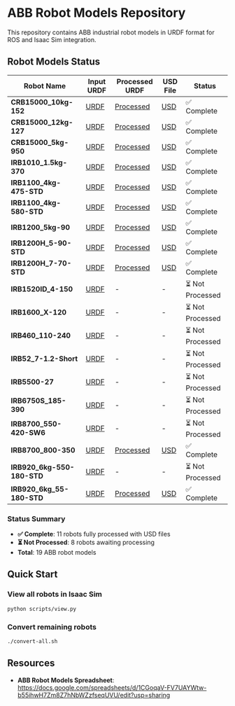 # ABB Robot Models Repository

This repository contains ABB industrial robot models in URDF format for ROS and Isaac Sim integration.

## Robot Models Status

| Robot Name | Input URDF | Processed URDF | USD File | Status |
|------------|------------|----------------|----------|--------|
| **CRB15000_10kg-152** | [URDF](ABB/CRB15000_10kg-152/CRB15000_10kg-152_description/urdf/CRB15000_10kg-152.urdf) | [Processed](generated/CRB15000_10kg_152_v1/CRB15000_10kg_152.urdf) | [USD](generated/CRB15000_10kg_152_v1/CRB15000_10kg_152/CRB15000_10kg_152.usd) | ✅ Complete |
| **CRB15000_12kg-127** | [URDF](ABB/CRB15000_12kg-127/CRB15000_12-127_description/urdf/CRB15000_12-127.urdf) | [Processed](generated/CRB15000_12_127_v1/CRB15000_12_127.urdf) | [USD](generated/CRB15000_12_127_v1/CRB15000_12_127/CRB15000_12_127.usd) | ✅ Complete |
| **CRB15000_5kg-950** | [URDF](ABB/CRB15000_5kg-950/CRB15000_5kg-950_description/urdf/CRB15000_5kg-950.urdf) | [Processed](generated/CRB15000_5kg_950_v1/CRB15000_5kg_950.urdf) | [USD](generated/CRB15000_5kg_950_v1/CRB15000_5kg_950/CRB15000_5kg_950.usd) | ✅ Complete |
| **IRB1010_1.5kg-370** | [URDF](ABB/IRB1010_1.5kg-370/IRB1010_1.5kg-370_description/urdf/IRB1010_1.5kg-370.urdf) | [Processed](generated/IRB1010_1_5kg_370_v1/IRB1010_1_5kg_370.urdf) | [USD](generated/IRB1010_1_5kg_370_v1/IRB1010_1_5kg_370/IRB1010_1_5kg_370.usd) | ✅ Complete |
| **IRB1100_4kg-475-STD** | [URDF](ABB/IRB1100_4kg-475-STD/IRB1100_4kg-475-STD_description/urdf/IRB1100_4kg-475-STD.urdf) | [Processed](generated/IRB1100_4kg_475_STD_v1/IRB1100_4kg_475_STD.urdf) | [USD](generated/IRB1100_4kg_475_STD_v1/IRB1100_4kg_475_STD/IRB1100_4kg_475_STD.usd) | ✅ Complete |
| **IRB1100_4kg-580-STD** | [URDF](ABB/IRB1100_4kg-580-STD/IRB1100_4kg-580-STD_description/urdf/IRB1100_4kg-580-STD.urdf) | [Processed](generated/IRB1100_4kg_580_STD_v1/IRB1100_4kg_580_STD.urdf) | [USD](generated/IRB1100_4kg_580_STD_v1/IRB1100_4kg_580_STD/IRB1100_4kg_580_STD.usd) | ✅ Complete |
| **IRB1200_5kg-90** | [URDF](ABB/IRB1200_5kg-90/IRB1200_5-90-STD_description/urdf/IRB1200_5-90-STD.urdf) | [Processed](generated/IRB1200_5_90_STD_v1/IRB1200_5_90_STD.urdf) | [USD](generated/IRB1200_5_90_STD_v1/IRB1200_5_90_STD/IRB1200_5_90_STD.usd) | ✅ Complete |
| **IRB1200H_5-90-STD** | [URDF](ABB/IRB1200H_5-90-STD/IRB1200H_5-90-STD_description/urdf/IRB1200H_5-90-STD.urdf) | [Processed](generated/IRB1200H_5_90_STD_v1/IRB1200H_5_90_STD.urdf) | [USD](generated/IRB1200H_5_90_STD_v1/IRB1200H_5_90_STD/IRB1200H_5_90_STD.usd) | ✅ Complete |
| **IRB1200H_7-70-STD** | [URDF](ABB/IRB1200H_7-70-STD/IRB1200H_7-70-STD_description/urdf/IRB1200H_7-70-STD.urdf) | [Processed](generated/IRB1200H_7_70_STD_v1/IRB1200H_7_70_STD.urdf) | [USD](generated/IRB1200H_7_70_STD_v1/IRB1200H_7_70_STD/IRB1200H_7_70_STD.usd) | ✅ Complete |
| **IRB1520ID_4-150** | [URDF](ABB/IRB1520ID_4-150/IRB1520ID_4_150_description/urdf/IRB1520ID_4_150.urdf) | - | - | ⏳ Not Processed |
| **IRB1600_X-120** | [URDF](ABB/IRB1600_X-120/IRB1600_X-120_description/urdf/IRB1600_X-120.urdf) | - | - | ⏳ Not Processed |
| **IRB460_110-240** | [URDF](ABB/IRB460_110-240/IRB_description/urdf/IRB.urdf) | - | - | ⏳ Not Processed |
| **IRB52_7-1.2-Short** | [URDF](ABB/IRB52_7-1.2-Short/IRB52_7-1.2-Short_description/urdf/IRB52_7-1.2-Short.urdf) | - | - | ⏳ Not Processed |
| **IRB5500-27** | [URDF](ABB/IRB5500-27/IRB5500-27_rev00_description/urdf/IRB5500-27_rev00.urdf) | - | - | ⏳ Not Processed |
| **IRB6750S_185-390** | [URDF](ABB/IRB6750S_185-390/IRB6750S_185-390-LID_description/urdf/IRB6750S_185-390-LID.urdf) | - | - | ⏳ Not Processed |
| **IRB8700_550-420-SW6** | [URDF](ABB/IRB8700_550-420-SW6/IRB8700_550-420-SW6_description/urdf/IRB8700_550-420-SW6.urdf) | - | - | ⏳ Not Processed |
| **IRB8700_800-350** | [URDF](ABB/IRB8700_800-350/IRB8700_800-350_description/urdf/IRB8700_800-350.urdf) | [Processed](generated/IRB8700_800_350_v1/IRB8700_800_350.urdf) | [USD](generated/IRB8700_800_350_v1/IRB8700_800_350/IRB8700_800_350.usd) | ✅ Complete |
| **IRB920_6kg-550-180-STD** | [URDF](ABB/IRB920_6kg-550-180-STD/ABB_IRB920_6kg-550-180-STD_description/urdf/ABB_IRB920_6kg-550-180-STD.urdf) | - | - | ⏳ Not Processed |
| **IRB920_6kg_55-180-STD** | [URDF](ABB/IRB920_6kg_55-180-STD/abb_irb920.urdf) | [Processed](generated/abb_irb920_v1/abb_irb920.urdf) | [USD](generated/abb_irb920_v1/abb_irb920/abb_irb920.usd) | ✅ Complete |

### Status Summary
- **✅ Complete**: 11 robots fully processed with USD files
- **⏳ Not Processed**: 8 robots awaiting processing
- **Total**: 19 ABB robot models

## Quick Start

### View all robots in Isaac Sim
```bash
python scripts/view.py
```

### Convert remaining robots
```bash
./convert-all.sh
```

## Resources

* **ABB Robot Models Spreadsheet**: https://docs.google.com/spreadsheets/d/1CGoqaV-FV7UAYWtw-b55ihwH7Zm8Z7hNbWZzfseqUVU/edit?usp=sharing
